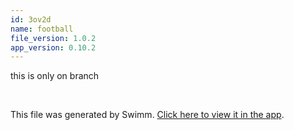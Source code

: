 ```yaml
---
id: 3ov2d
name: football
file_version: 1.0.2
app_version: 0.10.2
---
```


this is only on branch

<br/>

This file was generated by Swimm. [Click here to view it in the app](http://localhost:5000/repos/Z2l0aHViJTNBJTNBdDElM0ElM0FlcmFuLXN3aW1t/docs/3ov2d).